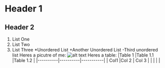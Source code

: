 # Header 1
## Header 2
1. List One
2. List Two
3. List Three
*Unordered List
+Another Unordered List
-Third unordered list
Heres a picutre of me:
![alt text](https://lh3.googleusercontent.com/-yoMSKwrCL6Y/U75_k5HkyUI/AAAAAAAAAGI/zYuHgUqQBgs/w426-h427/IMG_66201.JPG "Logo Title Tony")
Heres a table:
|Table 1   |Table 1.1 |Table 1.2  |
|----------|----------|-----------|
| Col1     |Col 2     | Col 3     |
|	   |          |           |

